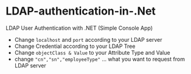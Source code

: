 # LDAP-authentication-in-.Net
LDAP User Authentication with .NET (Simple Console App)

* Change `localhost` and `port` according to your LDAP server
* Change Credential according to your LDAP Tree
* Change `objectClass & Value` to your Attribute Type and Value
* change `"cn","sn","employeeType"` ... what you want to request from LDAP server
